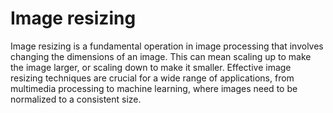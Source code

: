 # Image resizing

Image resizing is a fundamental operation in image processing that involves changing the dimensions of an image.
This can mean scaling up to make the image larger, or scaling down to make it smaller.
Effective image resizing techniques are crucial for a wide range of applications, from multimedia processing to machine learning, where images need to be normalized to a consistent size.
